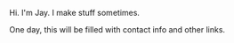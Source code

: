 Hi. I'm Jay. I make stuff sometimes.

One day, this will be filled with contact info and other links.
